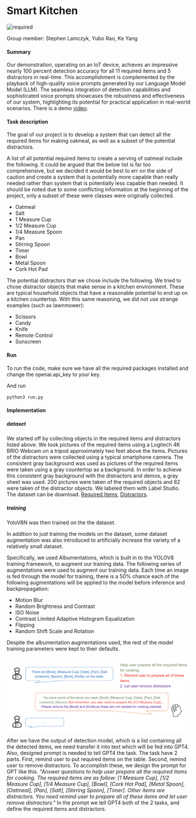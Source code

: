 # Smart Kitchen

![required](img/required.png)

Group member:  Stephen Lamczyk, Yubo Rao, Ke Yang

#### Summary

Our demonstration, operating on an IoT device, achieves an impressive nearly 100 percent detection accuracy for all 11 required items and 5 distractors in real-time. This accomplishment is complemented by the playback of high-quality voice prompts generated by our Language Model Model (LLM). The seamless integration of detection capabilities and sophisticated voice prompts showcases the robustness and effectiveness of our system, highlighting its potential for practical application in real-world scenarios. There is a demo [video](https://drive.google.com/file/d/1aykLnRcrABxYUrV20N9WsVBGN4f_OEQX/view?usp=drive_link).

#### Task description

The goal of our project is to develop a system that can detect all the required items for making oatmeal, as well as a subset of the potential distractors. 

A list of all potential required items to create a serving of oatmeal include the following. It could be argued that the below list is far too comprehensive, but we decided it would be best to err on the side of caution and create a system that is potentially more capable than really needed rather than system that is potentially less capable than needed. It should be noted due to some conflicting information at the beginning of the project, only a subset of these were classes were originally collected. 

- Oatmeal
- Salt
- 1 Measure Cup
- 1/2 Measure Cup
- 1/4 Measure Spoon
- Pan
- Stirring Spoon
- Timer
- Bowl
- Metal Spoon
- Cork Hot Pad

The potential distractors that we chose include the following. We tried to chose distractor objects that make sense in a kitchen environment. These are typical household objects that have a reasonable potential to end up on a kitchen countertop. With this same reasoning, we did not use strange examples (such as lawnmower):

- Scissors
- Candy
- Knife
- Remote Control
- Sunscreen

#### Run

To run the code, make sure we have all the required packages installed and change the openai.api_key to your key.

And run

```bash
python3 run.py
```

#### Implementation

##### dataset

We started off by collecting objects in the required items  and distractors listed above. We took pictures of the required items using a Logitech 4K BRIO Webcam on a tripod approximately two feet above the items. Pictures of the distractors were collected using a typical smartphone camera. The consistent gray background was used as pictures of the required items were taken using a gray countertop as a background. In order to achieve this consistent gray background with the distractors and demos, a gray sheet was used. 200 pictures were taken of the required objects and 82 were taken of the distractor objects. We labeled them with Label Studio. The dataset can be download. [Required Items](https://drive.google.com/file/d/1rtFo1KAQLy7AqaDAKMnlFTKG9T3EDJtg/view?usp=drive_link), [Distractors](https://drive.google.com/file/d/18SGq0yEWHV27qXLHGcJM1OXXTiOm3gSg/view?usp=sharing).

##### training

YoloV8N was then trained on the the dataset.

In addition to just training the models on the dataset, some dataset augmentation was also introduced to artificially increase the variety of a relatively small dataset.

Specifically, we used Albumentations, which is built in to the YOLOV8 training framework, to augment our training data. The following series of augmentations were used to augment our training data. Each time an image is fed through the model for training, there is a 50% chance each of the following augmentations will be applied to the model before inference and backpropagation:

- Motion Blur
- Random Brightness and Contrast
- ISO Noise
- Contrast Limited Adaptive Histogram Equalization
- Flipping
- Random Shift Scale and Rotation

Despite the albumentation augmentations used, the rest of the model training parameters were kept to their defaults.

![GPT](img/GPT.png)

After we have the output of detection model, which is a list containing all the detected items, we need transfer it into text which will be fed into GPT4. Also, designed prompt is needed to tell GPT4 the task. The task have 2 parts. First, remind user to put required items on the table. Second, remind user to remove distractors. To accomplish these, we design the prompt for GPT like this. *"Answer questions to help user prepare all the required items for cooking. The required items are as follow: [1 Measure Cup], [1/2 Measure Cup], [1/4 Measure Cup], [Bowl], [Cork Hot Pad],  [Metal Spoon], [Oatmeal], [Pan], [Salt], [Stirring Spoon], [Timer]. Other items are distractors. You need remind user to prepare all of these items and let user remove distractors."* In the prompt we tell GPT4 both of the 2 tasks, and define the required items and distractors. 

